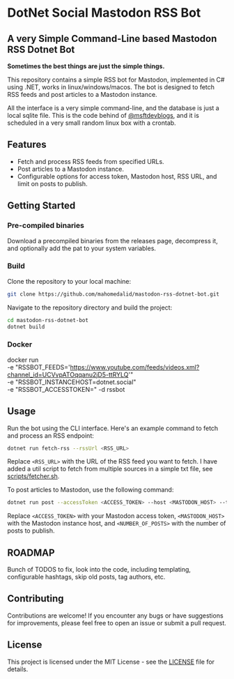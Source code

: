 # DotNet Social Mastodon RSS Bot

## A very Simple Command-Line based Mastodon RSS Dotnet Bot

**Sometimes the best things are just the simple things.**

This repository contains a simple RSS bot for Mastodon, implemented in C# using .NET, works in linux/windows/macos. The bot is designed to fetch RSS feeds and post articles to a Mastodon instance.

All the interface is a very simple command-line, and the database is just a local sqlite file. This is the code behind of [@msftdevblogs](https://dotnet.social/@msftdevblogs), and it is scheduled in a very small random linux box with a crontab.

## Features

- Fetch and process RSS feeds from specified URLs.
- Post articles to a Mastodon instance.
- Configurable options for access token, Mastodon host, RSS URL, and limit on posts to publish.

## Getting Started

### Pre-compiled binaries

Download a precompiled binaries from the releases page, decompress it, and optionally add the pat to your system variables.

### Build 

Clone the repository to your local machine:

```bash
git clone https://github.com/mahomedalid/mastodon-rss-dotnet-bot.git
```
Navigate to the repository directory and build the project:

```bash
cd mastodon-rss-dotnet-bot
dotnet build
```

### Docker

docker run \
  -e "RSSBOT_FEEDS='https://www.youtube.com/feeds/videos.xml?channel_id=UCVvpATOqqanu2jD5-ttRYLQ'" \
  -e "RSSBOT_INSTANCEHOST=dotnet.social" \
  -e "RSSBOT_ACCESSTOKEN=<myaccesstoken>"
  -d rssbot

## Usage

Run the bot using the CLI interface. Here's an example command to fetch and process an RSS endpoint:

```bash
dotnet run fetch-rss --rssUrl <RSS_URL>
```

Replace `<RSS_URL>` with the URL of the RSS feed you want to fetch.
I have added a util script to fetch from multiple sources in a simple txt file, see [scripts/fetcher.sh](scripts/fetcher.sh).

To post articles to Mastodon, use the following command:

```bash
dotnet run post --accessToken <ACCESS_TOKEN> --host <MASTODON_HOST> --top <NUMBER_OF_POSTS>
```

Replace `<ACCESS_TOKEN>` with your Mastodon access token, `<MASTODON_HOST>` with the Mastodon instance host, and `<NUMBER_OF_POSTS>` with the number of posts to publish.

## ROADMAP

Bunch of TODOS to fix, look into the code, including templating, configurable hashtags, skip old posts, tag authors, etc.

## Contributing

Contributions are welcome! If you encounter any bugs or have suggestions for improvements, please feel free to open an issue or submit a pull request.

## License

This project is licensed under the MIT License - see the [LICENSE](LICENSE) file for details.
